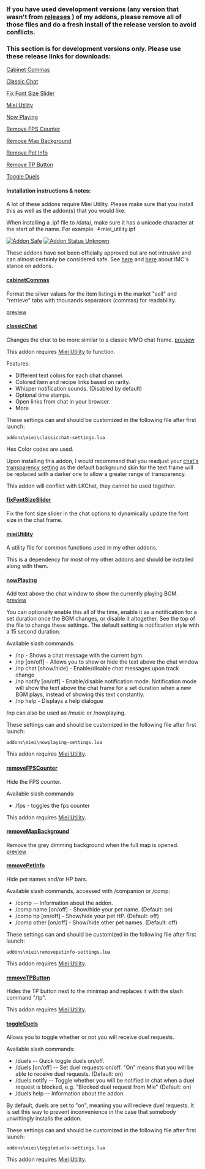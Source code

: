 ### If you have used development versions (any version that wasn't from [releases](https://github.com/Miei/TOS-lua/releases) ) of my addons, please remove all of those files and do a fresh install of the release version to avoid conflicts.

### This section is for development versions only. Please use these release links for downloads: 

[Cabinet Commas](https://github.com/Miei/TOS-lua/releases/tag/cabinet-commas)

[Classic Chat](https://github.com/Miei/TOS-lua/releases/tag/classic-chat)

[Fix Font Size Slider](https://github.com/Miei/TOS-lua/releases/tag/fix-font-size-slider)

[Miei Utility](https://github.com/Miei/TOS-lua/releases/tag/miei-utility)

[Now Playing](https://github.com/Miei/TOS-lua/releases/tag/now-playing)

[Remove FPS Counter](https://github.com/Miei/TOS-lua/releases/tag/remove-fps-counter)

[Remove Map Background](https://github.com/Miei/TOS-lua/releases/tag/remove-map-background)

[Remove Pet Info](https://github.com/Miei/TOS-lua/releases/tag/remove-pet-info)

[Remove TP Button](https://github.com/Miei/TOS-lua/releases/tag/remove-tp-button)

[Toggle Duels](https://github.com/Miei/TOS-lua/releases/tag/toggle-duels)

#### Installation instructions & notes:

A lot of these addons require Miei Utility. Please make sure that you install this as well as the addon(s) that you would like.

When installing a .ipf file to /data/, make sure it has a unicode character at the start of the name. For example: ⚘miei_utility.ipf


[![Addon Safe](https://cdn.rawgit.com/lubien/awesome-tos/master/badges/addon-safe.svg)](https://github.com/lubien/awesome-tos#addons-badges)  [![Addon Status Unknown](https://cdn.rawgit.com/lubien/awesome-tos/master/badges/addon-unknown.svg)](https://github.com/lubien/awesome-tos#addons-badges) 

These addons have not been officially approved but are not intrusive and can almost certainly be considered safe. See [here](https://forum.treeofsavior.com/t/stance-on-addons/141262/3) and [here](https://forum.treeofsavior.com/t/stance-on-addons/141262/24) about IMC's stance on addons.

#### [cabinetCommas](https://github.com/Miei/TOS-lua/releases/tag/cabinet-commas)
Format the silver values for the item listings in the market "sell" and "retrieve" tabs with thousands separators (commas) for readability. 

[preview](https://i.imgur.com/0jnNGxx.png)

#### [classicChat](https://github.com/Miei/TOS-lua/releases/tag/classic-chat)
Changes the chat to be more similar to a classic MMO chat frame. [preview](https://i.imgur.com/Z3GgKT7.png)

This addon requires [Miei Utility](https://github.com/Miei/TOS-lua/releases/tag/miei-utility) to function.

Features:

- Different text colors for each chat channel.
- Colored item and recipe links based on rarity.
- Whisper notification sounds. (Disabled by default)
- Optional time stamps.
- Open links from chat in your browser.
- More

These settings can and should be customized in the following file after first launch:

`addons\miei\classicchat-settings.lua`

Hex Color codes are used.

Upon installing this addon, I would recommend that you readjust your [chat's transparency setting](https://i.imgur.com/WCevi1v.png) as the default background skin for the text frame will be replaced with a darker one to allow a greater range of transparency.

This addon will conflict with LKChat, they cannot be used together.

#### [fixFontSizeSlider](https://github.com/Miei/TOS-lua/releases/tag/fix-font-size-slider)
Fix the font size slider in the chat options to dynamically update the font size in the chat frame.

#### [mieiUtility](https://github.com/Miei/TOS-lua/releases/tag/miei-utility)
A utility file for common functions used in my other addons. 

This is a dependency for most of my other addons and should be installed along with them.

#### [nowPlaying](https://github.com/Miei/TOS-lua/releases/tag/now-playing)
Add text above the chat window to show the currently playing BGM. [preview](https://i.imgur.com/tJGwNUr.png)

You can optionally enable this all of the time, enable it as a notification for a set duration once the BGM changes, or disable it altogether. See the top of the file to change these settings. The default setting is notification style with a 15 second duration.

Available slash commands:

- /np - Shows a chat message with the current bgm.
- /np [on/off] - Allows you to show or hide the text above the chat window
- /np chat [show/hide] - Enable/disable chat messages upon track change
- /np notify [on/off] - Enable/disable notification mode. Notification mode will show the text above the chat frame for a set duration when a new BGM plays, instead of showing this text constantly.
- /np help - Displays a help dialogue
 
/np can also be used as /music or /nowplaying.

These settings can and should be customized in the following file after first launch:

`addons\miei\nowplaying-settings.lua`

This addon requires [Miei Utility](https://github.com/Miei/TOS-lua/releases/tag/miei-utility). 

#### [removeFPSCounter](https://github.com/Miei/TOS-lua/releases/tag/remove-fps-counter)
Hide the FPS counter.

Available slash commands:
- /fps - toggles the fps counter

This addon requires [Miei Utility](https://github.com/Miei/TOS-lua/releases/tag/miei-utility).

#### [removeMapBackground](https://github.com/Miei/TOS-lua/releases/tag/remove-map-background)
Remove the grey dimming background when the full map is opened. [preview](https://i.imgur.com/IfcOlo9.jpg)

#### [removePetInfo](https://github.com/Miei/TOS-lua/releases/tag/remove-pet-info)
Hide pet names and/or HP bars.

Available slash commands, accessed with /companion or /comp:

- /comp -- Information about the addon.
- /comp name [on/off] - Show/hide your pet name. (Default: on)
- /comp hp [on/off] - Show/hide your pet HP. (Default: off)
- /comp other [on/off] - Show/hide other pet names. (Default: off)

These settings can and should be customized in the following file after first launch:

`addons\miei\removepetinfo-settings.lua`

This addon requires [Miei Utility](https://github.com/Miei/TOS-lua/releases/tag/miei-utility).

#### [removeTPButton](https://github.com/Miei/TOS-lua/releases/tag/remove-tp-button)
Hides the TP button next to the minimap and replaces it with the slash command "/tp".

This addon requires [Miei Utility](https://github.com/Miei/TOS-lua/releases/tag/miei-utility).

#### [toggleDuels](https://github.com/Miei/TOS-lua/releases/tag/toggle-duels)
Allows you to toggle whether or not you will receive duel requests.

Available slash commands:

- /duels -- Quick toggle duels on/off.
- /duels [on/off] -- Set duel requests on/off. "On" means that you will be able to receive duel requests. (Default: on)
- /duels notify -- Toggle whether you will be notified in chat when a duel request is blocked, e.g. "Blocked duel request from Mie" (Default: on)
- /duels help -- Information about the addon.

By default, duels are set to "on", meaning you will recieve duel requests. It is set this way to prevent inconvenience in the case that somebody unwittingly installs the addon.

These settings can and should be customized in the following file after first launch:

`addons\miei\toggleduels-settings.lua`

This addon requires [Miei Utility](https://github.com/Miei/TOS-lua/releases/tag/miei-utility).
